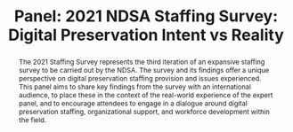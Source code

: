 ---
abstract: The 2021 Staffing Survey represents the third iteration of an expansive
  staffing survey to be carried out by the NDSA. The survey and its findings offer
  a unique perspective on digital preservation staffing provision and issues experienced.
  This panel aims to share key findings from the survey with an international audience,
  to place these in the context of the real-world experience of the expert panel,
  and to encourage attendees to engage in a dialogue around digital preservation staffing,
  organizational support, and workforce development within the field.
creators:
- Lauren Work
date: null
document_url: https://az659834.vo.msecnd.net/eventsairwesteuprod/production-inconference-public/38cca09ecdf740ecaf710fd519710f04
grand_parent: iPRES
institutions:
- University Of Virginia
keywords:
- staffing
- organization
- resources
- skills
- training<br />
landing_page_url: null
language: eng
layout: publication
license: CC-BY 4.0 International
notes_url: null
parent: iPRES 2022
publication_type: panel
size: null
slides_url: null
source_name: iPRES
stream_url: null
title: 'Panel: 2021 NDSA Staffing Survey: Digital Preservation Intent vs Reality'
year: 2022
---